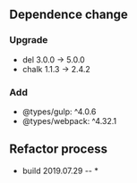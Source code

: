 ## Dependence change

### Upgrade

* del 3.0.0 -> 5.0.0
* chalk 1.1.3 -> 2.4.2

### Add

* @types/gulp: ^4.0.6
* @types/webpack: ^4.32.1

## Refactor process

* build 2019.07.29 -- *
